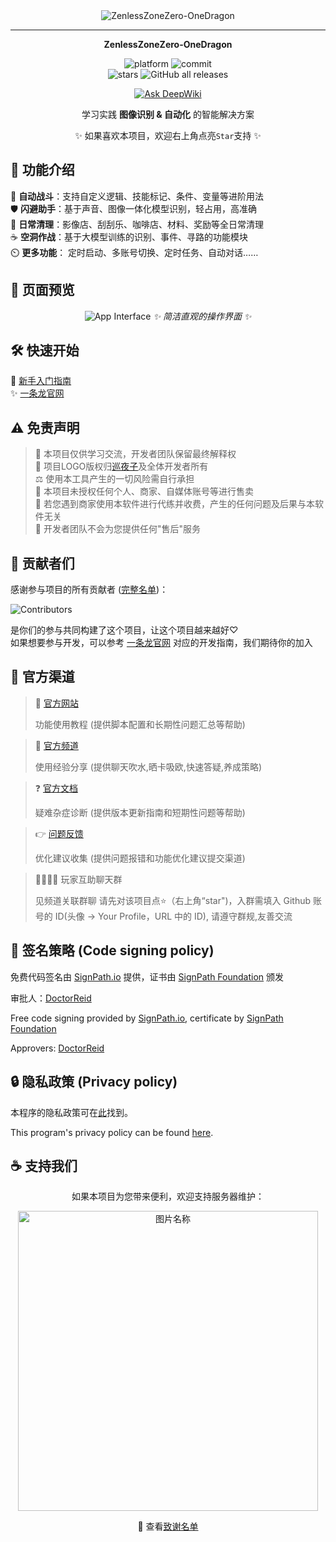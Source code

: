 <!-- markdownlint-restore -->
<div align="center">

<img src="https://socialify.git.ci/DoctorReid/ZenlessZoneZero-OneDragon/image?description=1&font=Inter&language=1&logo=https%3A%2F%2Fgithub.com%2FDoctorReid%2FZenlessZoneZero-OneDragon%2Fblob%2Fmain%2F.github%2Fimage%2Fellen.png%3Fraw%3Dtrue&name=1&owner=1&pattern=Charlie+Brown&theme=Light" alt="ZenlessZoneZero-OneDragon"/>
<div>

---

</div>

__ZenlessZoneZero-OneDragon__


<div>
    <img alt="platform" src="https://img.shields.io/badge/platform-Windows-blueviolet">
    <img alt="commit" src="https://img.shields.io/github/commit-activity/m/DoctorReid/ZenlessZoneZero-OneDragon?color=blue">
</div>
<div>
    <img alt="stars" src="https://img.shields.io/github/stars/DoctorReid/ZenlessZoneZero-OneDragon?style=social">
    <img alt="GitHub all releases" src="https://img.shields.io/github/downloads/DoctorReid/ZenlessZoneZero-OneDragon/total?style=social">
</div>

[![Ask DeepWiki](https://deepwiki.com/badge.svg)](https://deepwiki.com/OneDragon-Anything/ZenlessZoneZero-OneDragon)

学习实践 __图像识别 & 自动化__ 的智能解决方案

✨ 如果喜欢本项目，欢迎右上角点亮`Star`支持 ✨

</div>

## 🚀 功能介绍

<div align="left">

🤖 __自动战斗__：支持自定义逻辑、技能标记、条件、变量等进阶用法  
🛡️ __闪避助手__：基于声音、图像一体化模型识别，轻占用，高准确  
🧹 __日常清理__：影像店、刮刮乐、咖啡店、材料、奖励等全日常清理  
☕ __空洞作战__：基于大模型训练的识别、事件、寻路的功能模块  
⏲️ __更多功能__： 定时启动、多账号切换、定时任务、自动对话……

</div>

## 📸 页面预览

<div align="center">

![App Interface](./image/app.png#gh-light-mode-only "操作界面")
*✨ 简洁直观的操作界面 ✨*

</div>

## 🛠️ 快速开始

🔧 [新手入门指南](https://onedragon-anything.github.io/zzz/zh/quickstart.html)  
✨ [一条龙官网](https://onedragon-anything.github.io/)

## ⚠️ 免责声明

> 📌 本项目仅供学习交流，开发者团队保留最终解释权  
> 🎨 项目LOGO版权归[巡夜子](https://github.com/yokuminto)及全体开发者所有  
> ⚖️ 使用本工具产生的一切风险需自行承担  
> 🚫 本项目未授权任何个人、商家、自媒体账号等进行售卖  
> 🚫 若您遇到商家使用本软件进行代练并收费，产生的任何问题及后果与本软件无关  
> 🚫 开发者团队不会为您提供任何"售后"服务

## 🌟 贡献者们

<div>

感谢参与项目的所有贡献者 ([完整名单](https://github.com/DoctorReid/ZenlessZoneZero-OneDragon/graphs/contributors))：

![Contributors](https://contrib.rocks/image?repo=DoctorReid/ZenlessZoneZero-OneDragon&columns=12)

是你们的参与共同构建了这个项目，让这个项目越来越好♡  
如果想要参与开发，可以参考 [一条龙官网](https://onedragon-anything.github.io/) 对应的开发指南，我们期待你的加入

</div>

## 📢 官方渠道

<div>

> 🔗 [官方网站](https://one-dragon.com/)
> 
> 功能使用教程 (提供脚本配置和长期性问题汇总等帮助)

> 💬 [官方频道](https://pd.qq.com/g/onedrag00n)
> 
> 使用经验分享 (提供聊天吹水,晒卡吸欧,快速答疑,养成策略)

> ❓ [官方文档](https://docs.qq.com/doc/p/7add96a4600d363b75d2df83bb2635a7c6a969b5)
> 
> 疑难杂症诊断 (提供版本更新指南和短期性问题等帮助)

> 👉 [问题反馈](https://github.com/OneDragon-Anything/ZenlessZoneZero-OneDragon/issues)
> 
> 优化建议收集 (提供问题报错和功能优化建议提交渠道)

> 👨‍👨‍👦‍👦 玩家互助聊天群
> 
> 见频道关联群聊
> 请先对该项目点⭐（右上角“star")，入群需填入 Github 账号的 ID(头像 → Your Profile，URL 中的 ID), 请遵守群规,友善交流

</div>

## 📝 签名策略 (Code signing policy)

免费代码签名由 [SignPath.io](https://signpath.io/) 提供，证书由 [SignPath Foundation](https://signpath.org/) 颁发

审批人：[DoctorReid](https://github.com/DoctorReid)

Free code signing provided by [SignPath.io](https://signpath.io/), certificate by [SignPath Foundation](https://signpath.org/)

Approvers: [DoctorReid](https://github.com/DoctorReid)

## 🔒 隐私政策 (Privacy policy)

本程序的隐私政策可在[此](PRIVACY.md)找到。

This program's privacy policy can be found [here](PRIVACY.md).

## ☕ 支持我们

<div align="center">

如果本项目为您带来便利，欢迎支持服务器维护：

<img src="./image/sponsor.png" width = "480" alt="图片名称" align=center />

💖 查看[致谢名单](https://onedragon-anything.github.io/other/zh/like/thanks_2024.html)

</div>
